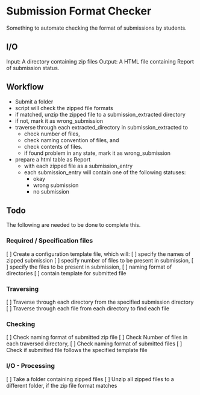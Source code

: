 # Submission Format Checker
Something to automate checking the format of submissions by students.

## I/O
Input: A directory containing zip files
Output: A HTML file containing Report of submission status.

## Workflow
- Submit a folder
- script will check the zipped file formats
- if matched, unzip the zipped file to a submission_extracted directory
- if not, mark it as wrong_submission
- traverse through each extracted\_directory in submission_extracted to
    - check number of files,
    - check naming convention of files, and
    - check contents of files.
    - if found problem in any state, mark it as wrong_submission
- prepare a html table as Report
    - with each zipped file as a submission_entry
    - each submission_entry will contain one of the following statuses: 
        - okay
        - wrong submission
        - no submission

## Todo
The following are needed to be done to complete this.

### Required / Specification  files

[ ] Create a configuration template file, which will: 
[ ] specify the names of zipped submission
[ ] specify number of files to be present in submission,
[ ] specify the files to be present in submission, 
[ ] naming format of directories
[ ] contain template for submitted file


### Traversing

[ ] Traverse through each directory from the specified submission directory
[ ] Traverse through each file from each directory to find each file

### Checking
 
[ ] Check naming format of submitted zip file
[ ] Check Number of files in each traversed directory, 
[ ] Check naming format of submitted files
[ ] Check if submitted file follows the specified template file

### I/O - Processing

[ ] Take a folder containing zipped files
[ ] Unzip all zipped files to a different folder, if the zip file format matches